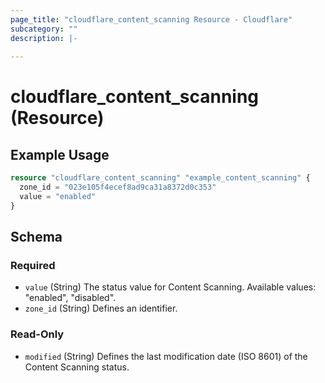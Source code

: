 ```yaml
---
page_title: "cloudflare_content_scanning Resource - Cloudflare"
subcategory: ""
description: |-
  
---
```


# cloudflare_content_scanning (Resource)



## Example Usage

```terraform
resource "cloudflare_content_scanning" "example_content_scanning" {
  zone_id = "023e105f4ecef8ad9ca31a8372d0c353"
  value = "enabled"
}
```

<!-- schema generated by tfplugindocs -->
## Schema

### Required

- `value` (String) The status value for Content Scanning.
Available values: "enabled", "disabled".
- `zone_id` (String) Defines an identifier.

### Read-Only

- `modified` (String) Defines the last modification date (ISO 8601) of the Content Scanning status.


